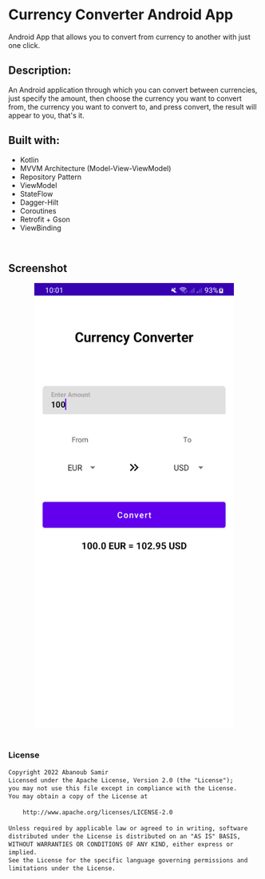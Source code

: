 # Currency Converter Android App
Android App that allows you to convert from currency to another with just one click.
<br>

## Description:
An Android application through which you can convert between currencies, just specify the amount, then choose the currency you want to convert from, the currency you want to convert to, and press convert, the result will appear to you, that's it.
<br>

## Built with:
- Kotlin
- MVVM Architecture (Model-View-ViewModel)
- Repository Pattern
- ViewModel
- StateFlow
- Dagger-Hilt
- Coroutines
- Retrofit + Gson
- ViewBinding
<br>

## Screenshot
<div align="center">
    <img src="/Home_Screenshot.png?raw=true" width="400px height="400px"</img> 
</div>
<br>

### License
<pre><code>Copyright 2022 Abanoub Samir
Licensed under the Apache License, Version 2.0 (the "License");
you may not use this file except in compliance with the License.
You may obtain a copy of the License at

    http://www.apache.org/licenses/LICENSE-2.0

Unless required by applicable law or agreed to in writing, software
distributed under the License is distributed on an "AS IS" BASIS,
WITHOUT WARRANTIES OR CONDITIONS OF ANY KIND, either express or implied.
See the License for the specific language governing permissions and
limitations under the License.</code></pre>
